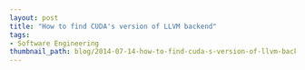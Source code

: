 ```yaml
---
layout: post
title: "How to find CUDA's version of LLVM backend"
tags:
- Software Engineering
thumbnail_path: blog/2014-07-14-how-to-find-cuda-s-version-of-llvm-backend/nvcc-llvm-ir.png
---
```

